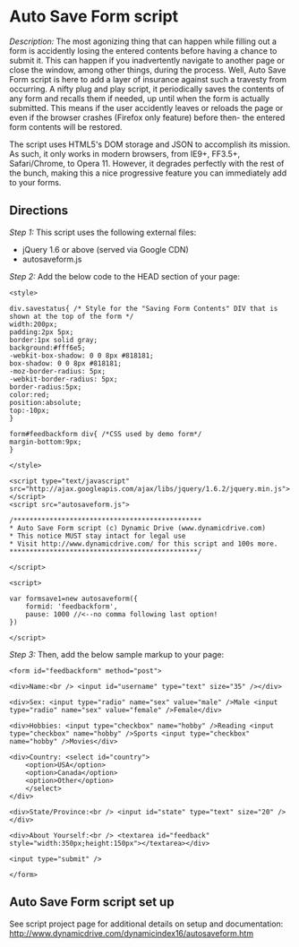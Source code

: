 # Auto Save Form script #

*Description:*  The most agonizing thing that can happen while filling out a form is accidently losing the entered contents before having a chance to submit it. This can happen if you inadvertently navigate to another page or close the window, among other things, during the process. Well, Auto Save Form script is here to add a layer of insurance against such a travesty from occurring. A nifty plug and play script, it periodically saves the contents of any form and recalls them if needed, up until when the form is actually submitted. This means if the user accidently leaves or reloads the page or even if the browser crashes (Firefox only feature) before then- the entered form contents will be restored.

The script uses HTML5's DOM storage and JSON to accomplish its mission. As such, it only works in modern browsers, from IE9+, FF3.5+, Safari/Chrome, to Opera 11. However, it degrades perfectly with the rest of the bunch, making this a nice progressive feature you can immediately add to your forms.

## Directions ##

*Step 1:* This script uses the following external files:

+ jQuery 1.6 or above (served via Google CDN)
+ autosaveform.js

*Step 2:* Add the below code to the HEAD section of your page:

	<style>
	
	div.savestatus{ /* Style for the "Saving Form Contents" DIV that is shown at the top of the form */
	width:200px;
	padding:2px 5px;
	border:1px solid gray;
	background:#fff6e5;
	-webkit-box-shadow: 0 0 8px #818181;
	box-shadow: 0 0 8px #818181;
	-moz-border-radius: 5px;
	-webkit-border-radius: 5px;
	border-radius:5px;
	color:red;
	position:absolute;
	top:-10px;
	}
	
	form#feedbackform div{ /*CSS used by demo form*/
	margin-bottom:9px;
	}
	
	</style>
	
	<script type="text/javascript" src="http://ajax.googleapis.com/ajax/libs/jquery/1.6.2/jquery.min.js"></script>
	<script src="autosaveform.js">
	
	/***********************************************
	* Auto Save Form script (c) Dynamic Drive (www.dynamicdrive.com)
	* This notice MUST stay intact for legal use
	* Visit http://www.dynamicdrive.com/ for this script and 100s more.
	***********************************************/
	
	</script>
	
	<script>
	
	var formsave1=new autosaveform({
		formid: 'feedbackform',
		pause: 1000 //<--no comma following last option!
	})
	
	</script>


*Step 3:* Then, add the below sample markup to your page:

	<form id="feedbackform" method="post">
	
	<div>Name:<br /> <input id="username" type="text" size="35" /></div>
	
	<div>Sex: <input type="radio" name="sex" value="male" />Male <input type="radio" name="sex" value="female" />Female</div>
	
	<div>Hobbies: <input type="checkbox" name="hobby" />Reading <input type="checkbox" name="hobby" />Sports <input type="checkbox" name="hobby" />Movies</div>
	
	<div>Country: <select id="country">
		<option>USA</option>
		<option>Canada</option>
		<option>Other</option>
		</select>
	</div>
	
	<div>State/Province:<br /> <input id="state" type="text" size="20" /></div>
	
	<div>About Yourself:<br /> <textarea id="feedback" style="width:350px;height:150px"></textarea></div>
	
	<input type="submit" />
	
	</form>

## Auto Save Form script set up ##

See script project page for additional details on setup and documentation: <http://www.dynamicdrive.com/dynamicindex16/autosaveform.htm>
